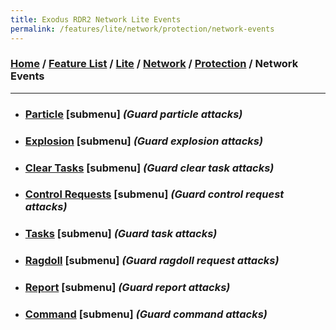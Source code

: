 ```yaml
---
title: Exodus RDR2 Network Lite Events
permalink: /features/lite/network/protection/network-events
---
```

### [Home](/) / [Feature List](/features) / [Lite](/features/lite) / [Network](/features/lite/network) / [Protection](/features/lite/network/protection) / Network Events
---
- ### [Particle](network-events/particle) [submenu] *(Guard particle attacks)*
- ### [Explosion](network-events/explosion) [submenu] *(Guard explosion attacks)*
- ### [Clear Tasks](network-events/clear-tasks) [submenu] *(Guard clear task attacks)*
- ### [Control Requests](network-events/control-requests) [submenu] *(Guard control request attacks)*
- ### [Tasks](network-events/tasks) [submenu] *(Guard task attacks)*
- ### [Ragdoll](network-events/ragdoll) [submenu] *(Guard ragdoll request attacks)*
- ### [Report](network-events/report) [submenu] *(Guard report attacks)*
- ### [Command](network-events/command) [submenu] *(Guard command attacks)*
